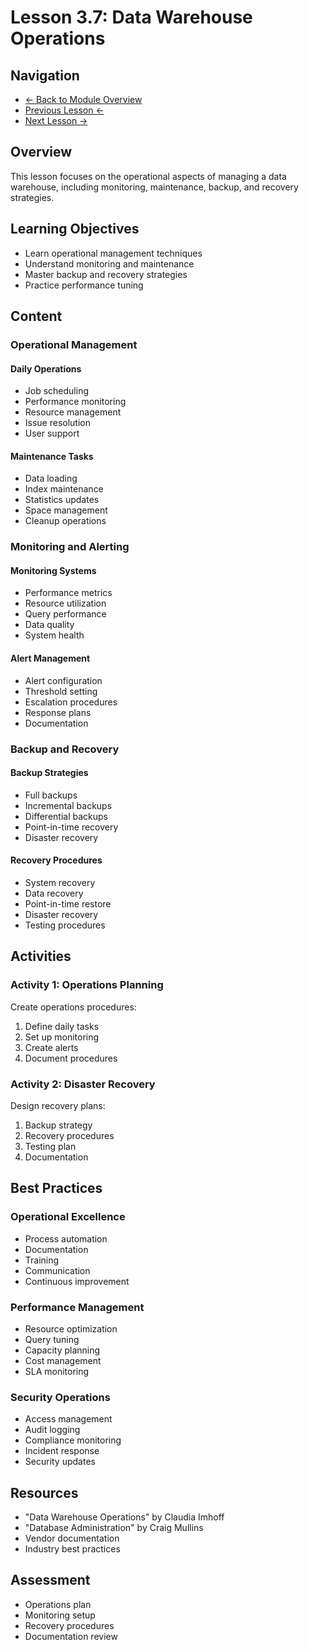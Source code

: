 # Lesson 3.7: Data Warehouse Operations

## Navigation
- [← Back to Module Overview](./README.md)
- [Previous Lesson ←](./3.6-non-relational-databases.md)
- [Next Lesson →](./3.8-data-quality-governance.md)

## Overview
This lesson focuses on the operational aspects of managing a data warehouse, including monitoring, maintenance, backup, and recovery strategies.

## Learning Objectives
- Learn operational management techniques
- Understand monitoring and maintenance
- Master backup and recovery strategies
- Practice performance tuning

## Content

### Operational Management

#### Daily Operations
- Job scheduling
- Performance monitoring
- Resource management
- Issue resolution
- User support

#### Maintenance Tasks
- Data loading
- Index maintenance
- Statistics updates
- Space management
- Cleanup operations

### Monitoring and Alerting

#### Monitoring Systems
- Performance metrics
- Resource utilization
- Query performance
- Data quality
- System health

#### Alert Management
- Alert configuration
- Threshold setting
- Escalation procedures
- Response plans
- Documentation

### Backup and Recovery

#### Backup Strategies
- Full backups
- Incremental backups
- Differential backups
- Point-in-time recovery
- Disaster recovery

#### Recovery Procedures
- System recovery
- Data recovery
- Point-in-time restore
- Disaster recovery
- Testing procedures

## Activities

### Activity 1: Operations Planning
Create operations procedures:
1. Define daily tasks
2. Set up monitoring
3. Create alerts
4. Document procedures

### Activity 2: Disaster Recovery
Design recovery plans:
1. Backup strategy
2. Recovery procedures
3. Testing plan
4. Documentation

## Best Practices

### Operational Excellence
- Process automation
- Documentation
- Training
- Communication
- Continuous improvement

### Performance Management
- Resource optimization
- Query tuning
- Capacity planning
- Cost management
- SLA monitoring

### Security Operations
- Access management
- Audit logging
- Compliance monitoring
- Incident response
- Security updates

## Resources
- "Data Warehouse Operations" by Claudia Imhoff
- "Database Administration" by Craig Mullins
- Vendor documentation
- Industry best practices

## Assessment
- Operations plan
- Monitoring setup
- Recovery procedures
- Documentation review 
